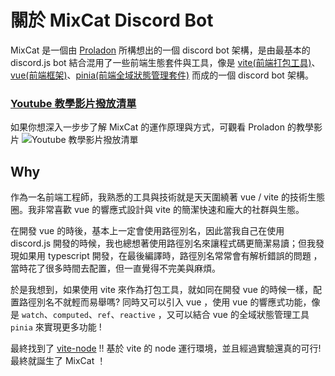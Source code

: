 # 關於 MixCat Discord Bot

MixCat 是一個由 [Proladon](https://github.com/Proladon) 所構想出的一個 discord bot 架構，是由最基本的 discord.js bot 結合混用了一些前端生態套件與工具，像是 [vite(前端打包工具)](https://vitejs.dev)、[vue(前端框架)](https://vuejs.org)、[pinia(前端全域狀態管理套件)](https://pinia.vuejs.org) 而成的一個 discord bot 架構。

### [Youtube 教學影片撥放清單](https://www.youtube.com/playlist?list=PLSCgthA1AnidGdmSea6V6N24O8mXESrf3)

如果你想深入一步步了解 MixCat 的運作原理與方式，可觀看 Proladon 的教學影片
![Youtube 教學影片撥放清單](/yt-playlist.png)

## Why

作為一名前端工程師，我熟悉的工具與技術就是天天圍繞著 vue / vite 的技術生態圈。我非常喜歡 vue 的響應式設計與 vite 的簡潔快速和龐大的社群與生態。

在開發 vue 的時後，基本上一定會使用路徑別名，因此當我自己在使用 discord.js 開發的時候，我也總想著使用路徑別名來讓程式碼更簡潔易讀；但我發現如果用 typescript 開發，在最後編譯時，路徑別名常常會有解析錯誤的問題
，當時花了很多時間去配置，但一直覺得不完美與麻煩。

於是我想到，如果使用 vite 來作為打包工具，就如同在開發 vue 的時候一樣，配置路徑別名不就輕而易舉嗎? 同時又可以引入 vue ，使用 vue 的響應式功能，像是 `watch`、`computed`、`ref`、`reactive` ，又可以結合 vue 的全域狀態管理工具 `pinia` 來實現更多功能 !

最終找到了 [vite-node](https://www.npmjs.com/package/vite-node) !! 基於 vite 的 node 運行環境，並且經過實驗還真的可行! 最終就誕生了 MixCat ！
